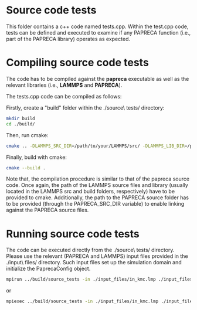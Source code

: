 Source code tests
========

This folder contains a c++ code named tests.cpp. Within the test.cpp code, tests can be defined and executed to examine if any PAPRECA function (i.e., part of the PAPRECA library) operates as expected.

Compiling source code tests
========
The code has to be compiled against the **papreca** executable as well as the relevant libraries (i.e., **LAMMPS** and **PAPRECA**).

The tests.cpp code can be compiled as follows:

Firstly, create a "build" folder within the ./source\ tests/ directory:

```bash
mkdir build
cd ./build/
```

Then, run cmake:

```bash
cmake .. -DLAMMPS_SRC_DIR=/path/to/your/LAMMPS/src/ -DLAMMPS_LIB_DIR=/path/to/your/LAMMPS/library/
```

Finally, build with cmake:

```bash
cmake --build .
```

Note that, the compilation procedure is similar to that of the papreca source code. Once again, the path of the LAMMPS source files and library (usually located in the LAMMPS src and build folders, respectively) have to be provided to cmake.
Additionally, the path to the PAPRECA source folder has to be provided (through the PAPRECA_SRC_DIR variable) to enable linking against the PAPRECA source files.

Running source code tests
========

The code can be executed directly from the ./source\ tests/ directory. Please use the relevant (PAPRECA and LAMMPS) input files provided in the ./input\ files/ directory. Such input files set up the simulation domain and initialize
the PaprecaConfig object.

```bash
mpirun ../build/source_tests -in ./input_files/in_kmc.lmp ./input_files/in_kmc.ppc
```

or

```bash
mpiexec ../build/source_tests -in ./input_files/in_kmc.lmp ./input_files/in_kmc.ppc
```
